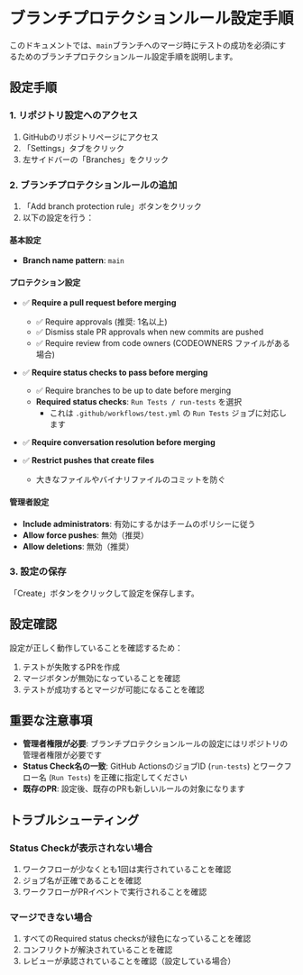 # ブランチプロテクションルール設定手順

このドキュメントでは、`main`ブランチへのマージ時にテストの成功を必須にするためのブランチプロテクションルール設定手順を説明します。

## 設定手順

### 1. リポジトリ設定へのアクセス

1. GitHubのリポジトリページにアクセス
2. 「Settings」タブをクリック
3. 左サイドバーの「Branches」をクリック

### 2. ブランチプロテクションルールの追加

1. 「Add branch protection rule」ボタンをクリック
2. 以下の設定を行う：

#### 基本設定
- **Branch name pattern**: `main`

#### プロテクション設定
- ✅ **Require a pull request before merging**
  - ✅ Require approvals (推奨: 1名以上)
  - ✅ Dismiss stale PR approvals when new commits are pushed
  - ✅ Require review from code owners (CODEOWNERS ファイルがある場合)

- ✅ **Require status checks to pass before merging**
  - ✅ Require branches to be up to date before merging
  - **Required status checks**: `Run Tests / run-tests` を選択
    - これは `.github/workflows/test.yml` の `Run Tests` ジョブに対応します

- ✅ **Require conversation resolution before merging**

- ✅ **Restrict pushes that create files**
  - 大きなファイルやバイナリファイルのコミットを防ぐ

#### 管理者設定
- **Include administrators**: 有効にするかはチームのポリシーに従う
- **Allow force pushes**: 無効（推奨）
- **Allow deletions**: 無効（推奨）

### 3. 設定の保存

「Create」ボタンをクリックして設定を保存します。

## 設定確認

設定が正しく動作していることを確認するため：

1. テストが失敗するPRを作成
2. マージボタンが無効になっていることを確認
3. テストが成功するとマージが可能になることを確認

## 重要な注意事項

- **管理者権限が必要**: ブランチプロテクションルールの設定にはリポジトリの管理者権限が必要です
- **Status Check名の一致**: GitHub ActionsのジョブID (`run-tests`) とワークフロー名 (`Run Tests`) を正確に指定してください
- **既存のPR**: 設定後、既存のPRも新しいルールの対象になります

## トラブルシューティング

### Status Checkが表示されない場合
1. ワークフローが少なくとも1回は実行されていることを確認
2. ジョブ名が正確であることを確認
3. ワークフローがPRイベントで実行されることを確認

### マージできない場合
1. すべてのRequired status checksが緑色になっていることを確認
2. コンフリクトが解決されていることを確認
3. レビューが承認されていることを確認（設定している場合）